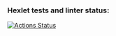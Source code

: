### Hexlet tests and linter status:
[![Actions Status](https://github.com/Aleksandr-Bondarev/frontend-project-lvl3/workflows/hexlet-check/badge.svg)](https://github.com/Aleksandr-Bondarev/frontend-project-lvl3/actions)